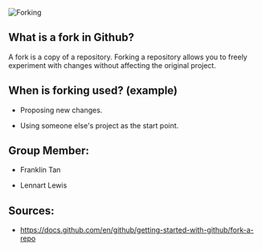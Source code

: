 ![Forking](https://i.stack.imgur.com/yPKXU.png)
## What is a fork in Github?

A fork is a copy of a repository. Forking a repository allows you to freely experiment with changes without affecting the original project.
## When is forking used? (example)
* Proposing new changes.

* Using someone else's project as the start point.

## Group Member:
* Franklin Tan
  
* Lennart Lewis

## Sources:
* https://docs.github.com/en/github/getting-started-with-github/fork-a-repo